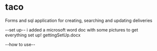 # taco
Forms and sql application for creating, searching and updating deliveries 

--set up--
i added a microsoft word doc with some pictures to get everything set up!
gettingSetUp.docx

--how to use--



